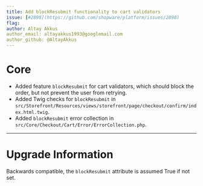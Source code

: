 ```yaml
---
title: Add blockResubmit functionality to cart validators
issue: [#2898](https://github.com/shopware/platform/issues/2898)
flag: 
author: Altay Akkus
author_email: altayakkus1993@googlemail.com
author_github: @AltayAkkus
---
```

# Core
*  Added feature `blockResubmit` for cart validators, which should block the order, but not prevent the user from retrying.
*  Added Twig checks for `blockResubmit` in `src/Storefront/Resources/views/storefront/page/checkout/confirm/index.html.twig`.
*  Added `blockResubmit` error collection in `src/Core/Checkout/Cart/Error/ErrorCollection.php`.
___
# Upgrade Information
Backwards compatible, the `blockResubmit` attribute is assumed True if not set.
